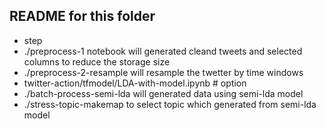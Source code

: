 ## README for this folder

+ step
+ ./preprocess-1 notebook will generated cleand tweets and selected columns to reduce the storage size
+ ./preprocess-2-resample will resample the twetter by time windows
+ twitter-action/tfmodel/LDA-with-model.ipynb # option
+ ./batch-process-semi-lda will generated data using semi-lda model
+ ./stress-topic-makemap to select topic which generated from semi-lda model